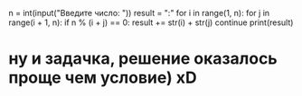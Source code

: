 n = int(input("Введите число: "))
result = ":"
for i in range(1, n):
    for j in range(i + 1, n):
        if n % (i + j) == 0:
            result += str(i) + str(j)
            continue
print(result)

# ну и задачка, решение оказалось проще чем условие) xD
